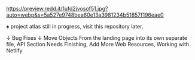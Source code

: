 https://preview.redd.it/1ufd2jvosof51.jpg?auto=webp&s=5a527e9748bea60e13a3981234b51857f196eae0

♠ project atlas still in progress, visit this repository later.

↓ Bug Fixes ↓
Move Objects From the landing page into its own separate file,
API Section Needs Finishing,
Add More Web Resources,
Working with Netlify
